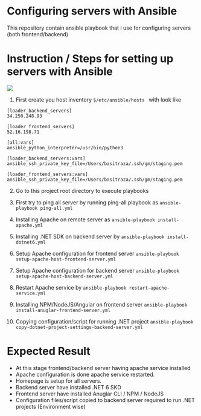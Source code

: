 # Configuring servers with Ansible
This repository contain ansible playbook that i use for configuring servers (both frontend/backend)



# Instruction / Steps for setting up servers with Ansible
![](https://i.ibb.co/YyKSPX6/Screenshot-2022-05-25-at-11-58-39-AM.png)

1. First create you host inventory ```$/etc/ansible/hosts ``` with look like
```
[loader_backend_servers]
34.250.248.93

[loader_frontend_servers]
52.16.198.71

[all:vars]
ansible_python_interpreter=/usr/bin/python3

[loader_backend_servers:vars]
ansible_ssh_private_key_file=/Users/basitraza/.ssh/gm/staging.pem

[loader_frontend_servers:vars]
ansible_ssh_private_key_file=/Users/basitraza/.ssh/gm/staging.pem
```
2. Go to this project root directory to execute playbooks

3. First try to ping all server by running ping-all playbook as ```ansible-playbook ping-all.yml```

4. Installing Apache on remote server as ```ansible-playbook install-apache.yml```

5. Installing .NET SDK on backend server by ```ansible-playbook install-dotnet6.yml```

6. Setup Apache configuration for frontend server ```ansible-playbook setup-apache-host-frontend-server.yml```

7. Setup Apache configuration for backend server ```ansible-playbook setup-apache-host-backend-server.yml```

8. Restart Apache service by ```ansible-playbook restart-apache-service.yml```

9. Installing NPM/NodeJS/Angular on frontend server ```ansible-playbook install-anuglar-frontend-server.yml```

10. Copying configuration/script for running .NET project ```ansible-playbook copy-dotnet-project-settings-backend-server.yml```

# Expected Result
- At this stage frontend/backend server having apache service installed
- Apache configuration is done apache service restarted. 
- Homepage is setup for all servers.
- Backend server have installed .NET 6 SKD  
- Frontend server have installed Anuglar CLI / NPM / NodeJS
- Configuration files/script copied to backend server required to run .NET projects (Environment wise)
